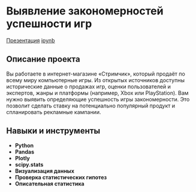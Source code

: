 # Выявление закономерностей успешности игр

[Презентация]() [ipynb](https://github.com/ArtBoS/portfolio/blob/main/Project3/%D0%A1%D1%82%D1%80%D0%B8%D0%BC%D1%87%D0%B8%D0%BA.ipynb) 

## Описание проекта

Вы работаете в интернет-магазине «Стримчик», который продаёт по всему миру компьютерные игры. Из открытых источников доступны исторические данные о продажах игр, оценки пользователей и экспертов, жанры и платформы (например, Xbox или PlayStation). Вам нужно выявить определяющие успешность игры закономерности. Это позволит сделать ставку на потенциально популярный продукт и спланировать рекламные кампании.

## Навыки и инструменты

- **Python**
- **Pandas**
- **Plotly**
- **scipy.stats**
- **Визуализация данных**
- **Проверка статистических гипотез**
- **Описательная статистика**
